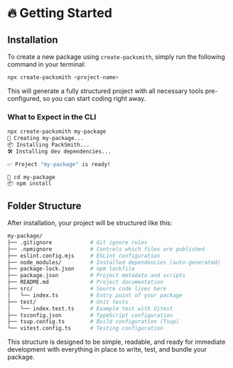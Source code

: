 # 🔥 Getting Started
## Installation
To create a new package using `create-packsmith`, simply run the following command in your terminal:
```bash
npx create-packsmith <project-name>
```
This will generate a fully structured project with all necessary tools pre-configured, so you can start coding right away.
### What to Expect in the CLI
```bash
npx create-packsmith my-package
🚀 Creating my-package...
📦 Installing PackSmith...
🛠 Installing dev dependencies...

✅ Project "my-package" is ready!

📂 cd my-package
📦 npm install
```
## Folder Structure
After installation, your project will be structured like this:
```bash
my-package/
├── .gitignore            # Git ignore rules
├── .npmignore            # Controls which files are published
├── eslint.config.mjs     # ESLint configuration
├── node_modules/         # Installed dependencies (auto-generated)
├── package-lock.json     # npm lockfile
├── package.json          # Project metadata and scripts
├── README.md             # Project documentation
├── src/                  # Source code lives here
│   └── index.ts          # Entry point of your package
├── test/                 # Unit tests
│   └── index.test.ts     # Example test with Vitest
├── tsconfig.json         # TypeScript configuration
├── tsup.config.ts        # Build configuration (Tsup)
└── vitest.config.ts      # Testing configuration
```
This structure is designed to be simple, readable, and ready for immediate development with everything in place to write, test, and bundle your package.